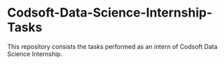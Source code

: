 # Codsoft-Data-Science-Internship-Tasks
This repository consists the tasks performed as an intern of Codsoft Data Science Internship.

